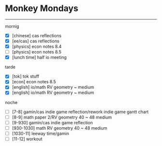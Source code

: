 # Monkey Mondays
---
mornig
- [x] [chinese] cas reflections
- [x] [ee/cas] cas reflections
- [x] [physics] econ notes 8.4
- [ ] [physics] econ notes 8.5
- [x] [lunch time] half io meeting

tarde
- [x] [tok] tok stuff
- [x] [econ] econ notes 8.5
- [x] [english] io/math RV geometry ~ medium
- [x] [english] io/math RV geometry ~ medium

noche
- [ ] [7-8] gamin/cas indie game reflection/rework indie game gantt chart
- [ ] [8-9] math paper 2/RV geometry 40 ~ 48 medium
- [ ] [9-930] gamin/cas indie game reflection
- [ ] [930-1030] math RV geometry 40 ~ 48 medium
- [ ] [1030-11] leeway time/gamin
- [ ] [11-12] workout